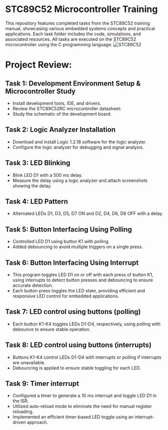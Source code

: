 # STC89C52 Microcontroller Training
This repository features completed tasks from the STC89C52 training manual, showcasing various embedded systems concepts and practical applications. Each task folder includes the code, simulations, and associated resources. All tasks are executed on the STC89C52 microcontroller using the C programming language.
![STC89C52](https://github.com/user-attachments/assets/6e668ca1-8fcd-40de-aa70-d2430b4a7f5b)


# Project Review: 
## Task 1: Development Environment Setup & Microcontroller Study
- Install development tools, IDE, and drivers.
- Review the STC89C52RC microcontroller datasheet:
- Study the schematic of the development board.

## Task 2: Logic Analyzer Installation
- Download and install Logic 1.2.18 software for the logic analyzer.
- Configure the logic analyzer for debugging and signal analysis.

## Task 3: LED Blinking
- Blink LED D1 with a 500 ms delay.
- Measure the delay using a logic analyzer and attach screenshots showing the delay.

## Task 4: LED Pattern
- Alternated LEDs D1, D3, D5, D7 ON and D2, D4, D6, D8 OFF with a delay.

## Task 5: Button Interfacing Using Polling
- Controlled LED D1 using button K1 with polling.
- Added debouncing to avoid multiple triggers on a single press.

## Task 6: Button Interfacing Using Interrupt
- This program toggles LED D1 on or off with each press of button K1, using interrupts to detect button presses and debouncing to ensure accurate detection.
- Each button press toggles the LED state, providing efficient and responsive LED control for embedded applications.

## Task 7: LED control using buttons (polling) 
- Each button K1-K4 toggles LEDs D1-D4, respectively, using polling with debounce to ensure stable operation.

## Task 8: LED control using buttons (interrupts) 
- Buttons K1-K4 control LEDs D1-D4 with interrupts or polling if interrupts are unavailable.
- Debouncing is applied to ensure stable toggling for each LED.

## Task 9: Timer interrupt 
- Configured a timer to generate a 10 ms interrupt and toggle LED D1 in the ISR.
- Utilized auto-reload mode to eliminate the need for manual register reloading.
- Implemented an efficient timer-based LED toggle using an interrupt-driven approach.

